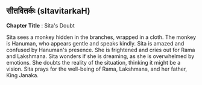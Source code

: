 ## सीतवितर्कः (sItavitarkaH)
**Chapter Title** : Sita's Doubt

Sita sees a monkey hidden in the branches, wrapped in a cloth. The monkey is Hanuman, who appears gentle and speaks kindly. Sita is amazed and confused by Hanuman's presence. She is frightened and cries out for Rama and Lakshmana. Sita wonders if she is dreaming, as she is overwhelmed by emotions. She doubts the reality of the situation, thinking it might be a vision. Sita prays for the well-being of Rama, Lakshmana, and her father, King Janaka.